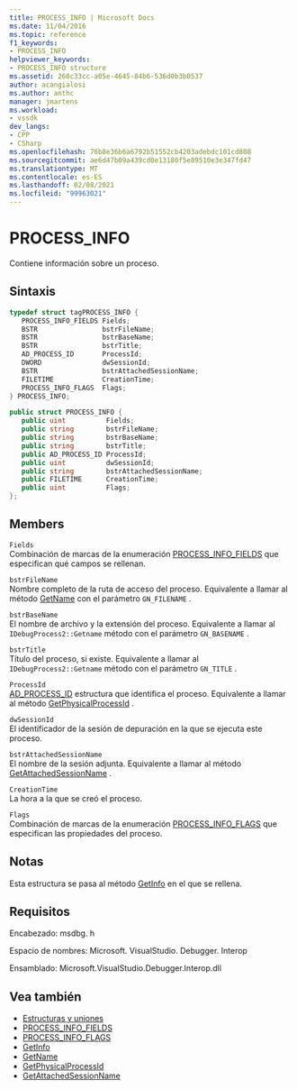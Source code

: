 ```yaml
---
title: PROCESS_INFO | Microsoft Docs
ms.date: 11/04/2016
ms.topic: reference
f1_keywords:
- PROCESS_INFO
helpviewer_keywords:
- PROCESS_INFO structure
ms.assetid: 260c33cc-a05e-4645-84b6-536d0b3b0537
author: acangialosi
ms.author: anthc
manager: jmartens
ms.workload:
- vssdk
dev_langs:
- CPP
- CSharp
ms.openlocfilehash: 76b8e36b6a6792b51552cb4203adebdc101cd808
ms.sourcegitcommit: ae6d47b09a439cd0e13180f5e89510e3e347fd47
ms.translationtype: MT
ms.contentlocale: es-ES
ms.lasthandoff: 02/08/2021
ms.locfileid: "99963021"
---
```

# <a name="process_info"></a>PROCESS_INFO
Contiene información sobre un proceso.

## <a name="syntax"></a>Sintaxis

```cpp
typedef struct tagPROCESS_INFO { 
   PROCESS_INFO_FIELDS Fields;
   BSTR                bstrFileName;
   BSTR                bstrBaseName;
   BSTR                bstrTitle;
   AD_PROCESS_ID       ProcessId;
   DWORD               dwSessionId;
   BSTR                bstrAttachedSessionName;
   FILETIME            CreationTime;
   PROCESS_INFO_FLAGS  Flags;
} PROCESS_INFO;
```

```csharp
public struct PROCESS_INFO { 
   public uint          Fields;
   public string        bstrFileName;
   public string        bstrBaseName;
   public string        bstrTitle;
   public AD_PROCESS_ID ProcessId;
   public uint          dwSessionId;
   public string        bstrAttachedSessionName;
   public FILETIME      CreationTime;
   public uint          Flags;
};
```

## <a name="members"></a>Members
 `Fields`\
 Combinación de marcas de la enumeración [PROCESS_INFO_FIELDS](../../../extensibility/debugger/reference/process-info-fields.md) que especifican qué campos se rellenan.

 `bstrFileName`\
 Nombre completo de la ruta de acceso del proceso. Equivalente a llamar al método [GetName](../../../extensibility/debugger/reference/idebugprocess2-getname.md) con el parámetro `GN_FILENAME` .

 `bstrBaseName`\
 El nombre de archivo y la extensión del proceso. Equivalente a llamar al `IDebugProcess2::Getname` método con el parámetro `GN_BASENAME` .

 `bstrTitle`\
 Título del proceso, si existe. Equivalente a llamar al `IDebugProcess2::Getname` método con el parámetro `GN_TITLE` .

 `ProcessId`\
 [AD_PROCESS_ID](../../../extensibility/debugger/reference/ad-process-id.md) estructura que identifica el proceso. Equivalente a llamar al método [GetPhysicalProcessId](../../../extensibility/debugger/reference/idebugprocess2-getphysicalprocessid.md) .

 `dwSessionId`\
 El identificador de la sesión de depuración en la que se ejecuta este proceso.

 `bstrAttachedSessionName`\
 El nombre de la sesión adjunta. Equivalente a llamar al método [GetAttachedSessionName](../../../extensibility/debugger/reference/idebugprocess2-getattachedsessionname.md) .

 `CreationTime`\
 La hora a la que se creó el proceso.

 `Flags`\
 Combinación de marcas de la enumeración [PROCESS_INFO_FLAGS](../../../extensibility/debugger/reference/process-info-flags.md) que especifican las propiedades del proceso.

## <a name="remarks"></a>Notas
 Esta estructura se pasa al método [GetInfo](../../../extensibility/debugger/reference/idebugprocess2-getinfo.md) en el que se rellena.

## <a name="requirements"></a>Requisitos
 Encabezado: msdbg. h

 Espacio de nombres: Microsoft. VisualStudio. Debugger. Interop

 Ensamblado: Microsoft.VisualStudio.Debugger.Interop.dll

## <a name="see-also"></a>Vea también
- [Estructuras y uniones](../../../extensibility/debugger/reference/structures-and-unions.md)
- [PROCESS_INFO_FIELDS](../../../extensibility/debugger/reference/process-info-fields.md)
- [PROCESS_INFO_FLAGS](../../../extensibility/debugger/reference/process-info-flags.md)
- [GetInfo](../../../extensibility/debugger/reference/idebugprocess2-getinfo.md)
- [GetName](../../../extensibility/debugger/reference/idebugprocess2-getname.md)
- [GetPhysicalProcessId](../../../extensibility/debugger/reference/idebugprocess2-getphysicalprocessid.md)
- [GetAttachedSessionName](../../../extensibility/debugger/reference/idebugprocess2-getattachedsessionname.md)
